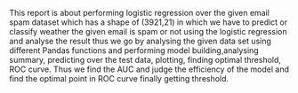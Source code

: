 This report is about performing logistic regression over the given email spam dataset which has a shape of (3921,21) in which we have to predict or classify weather the given email is spam or not using the logistic regression and analyse the result thus we go by analysing the given data set using different Pandas functions and performing model building,analysing summary, predicting over the test data, plotting, finding optimal threshold, ROC curve. Thus we find the AUC and judge the efficiency of the model and find the optimal point in ROC curve finally getting threshold.
